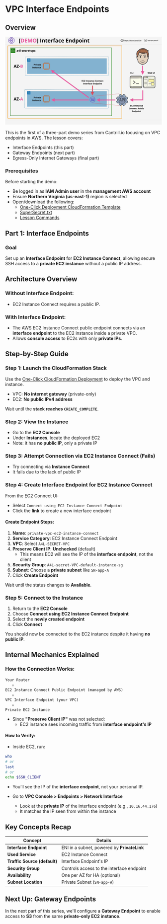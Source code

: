 # VPC Interface Endpoints

## Overview

![alt text](./Images/image-7.png)

This is the first of a three-part demo series from Cantrill.io focusing on VPC endpoints in AWS. The lesson covers:

- Interface Endpoints (this part)
- Gateway Endpoints (next part)
- Egress-Only Internet Gateways (final part)

### Prerequisites

Before starting the demo:

- Be logged in as **IAM Admin user** in the **management AWS account**
- Ensure **Northern Virginia (us-east-1)** region is selected
- Open/download the following:
  - [One-Click Deployment CloudFormation Template](https://console.aws.amazon.com/cloudformation/home?region=us-east-1#/stacks/create/review?templateURL=https://learn-cantrill-labs.s3.amazonaws.com/awscoursedemos/0025-aws-associate-vpc-vpcendpoints/privatevpc_AL2023.yaml&stackName=A4LSECRETVPC)
  - [SuperSecret.txt](https://learn-cantrill-labs.s3.amazonaws.com/awscoursedemos/0025-aws-associate-vpc-vpcendpoints/supersecret.txt)
  - [Lesson Commands](https://learn-cantrill-labs.s3.amazonaws.com/awscoursedemos/0025-aws-associate-vpc-vpcendpoints/lesson_commands_AL2023.txt)

## Part 1: Interface Endpoints

### Goal

Set up an **Interface Endpoint** for **EC2 Instance Connect**, allowing secure SSH access to a **private EC2 instance** without a public IP address.

## Architecture Overview

### Without Interface Endpoint:

- EC2 Instance Connect requires a public IP.

### With Interface Endpoint:

- The AWS EC2 Instance Connect public endpoint connects via an **interface endpoint** to the EC2 instance inside a private VPC.
- Allows **console access** to EC2s with only **private IPs**.

## Step-by-Step Guide

### Step 1: Launch the CloudFormation Stack

Use the [One-Click CloudFormation Deployment](#prerequisites) to deploy the VPC and instance.

- VPC: **No internet gateway** (private-only)
- EC2: **No public IPv4 address**

Wait until the **stack reaches `CREATE_COMPLETE`**.

### Step 2: View the Instance

- Go to the **EC2 Console**
- Under **Instances**, locate the deployed EC2
- Note: it has **no public IP**, only a private IP

### Step 3: Attempt Connection via EC2 Instance Connect (Fails)

- Try connecting via **Instance Connect**
- It fails due to the lack of public IP

### Step 4: Create Interface Endpoint for EC2 Instance Connect

From the EC2 Connect UI:

- Select `Connect using EC2 Instance Connect Endpoint`
- Click the **link** to create a new interface endpoint

#### Create Endpoint Steps:

1. **Name**: `private-vpc-ec2-instance-connect`
2. **Service Category**: EC2 Instance Connect Endpoint
3. **VPC**: Select `A4L-SECRET-VPC`
4. **Preserve Client IP**: **Unchecked** (default)
   - This means EC2 will see the IP of the **interface endpoint**, not the client
5. **Security Group**: `A4L-secret-VPC-default-instance-sg`
6. **Subnet**: Choose a **private subnet** like `SN-app-A`
7. Click **Create Endpoint**

Wait until the status changes to **Available**.

### Step 5: Connect to the Instance

1. Return to the **EC2 Console**
2. Choose **Connect using EC2 Instance Connect Endpoint**
3. Select the **newly created endpoint**
4. Click **Connect**

You should now be connected to the EC2 instance despite it having **no public IP**.

## Internal Mechanics Explained

### How the Connection Works:

```plaintext
Your Router
   ↓
EC2 Instance Connect Public Endpoint (managed by AWS)
   ↓
VPC Interface Endpoint (your VPC)
   ↓
Private EC2 Instance
```

- Since **"Preserve Client IP"** was not selected:
  - EC2 instance sees incoming traffic from **interface endpoint's IP**

#### How to Verify:

- Inside EC2, run:

```bash
who
# or
last
# or
echo $SSH_CLIENT
```

- You’ll see the IP of the **interface endpoint**, not your personal IP.

- Go to **VPC Console > Endpoints > Network Interface**
  - Look at the **private IP** of the interface endpoint (e.g., `10.16.44.176`)
  - It matches the IP seen from within the instance

## Key Concepts Recap

| Concept                      | Details                                     |
| ---------------------------- | ------------------------------------------- |
| **Interface Endpoint**       | ENI in a subnet, powered by **PrivateLink** |
| **Used Service**             | EC2 Instance Connect                        |
| **Traffic Source (default)** | Interface Endpoint's IP                     |
| **Security Group**           | Controls access to the interface endpoint   |
| **Availability**             | One per AZ for HA (optional)                |
| **Subnet Location**          | Private Subnet (`SN-app-A`)                 |

## Next Up: Gateway Endpoints

In the next part of this series, we'll configure a **Gateway Endpoint** to enable access to **S3** from the same **private-only EC2 instance**.
